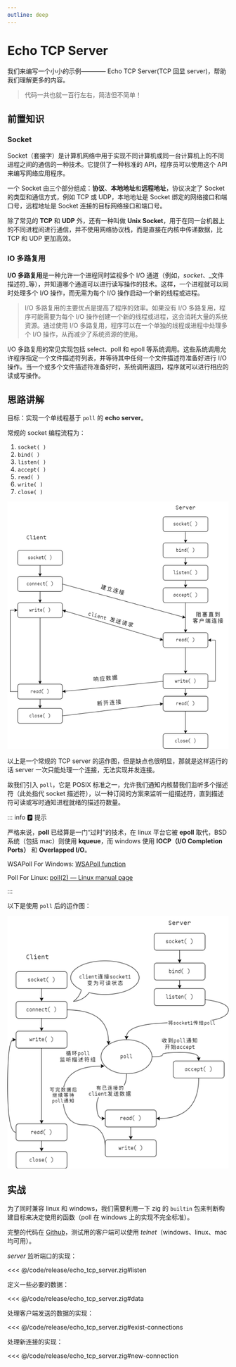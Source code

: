 ```yaml
---
outline: deep
---
```


# Echo TCP Server

我们来编写一个小小的示例———— Echo TCP Server(TCP 回显 server)，帮助我们理解更多的内容。

> 代码一共也就一百行左右，简洁但不简单！

## 前置知识

### Socket

Socket（套接字）是计算机网络中用于实现不同计算机或同一台计算机上的不同进程之间的通信的一种技术。它提供了一种标准的 API，程序员可以使用这个 API 来编写网络应用程序。

一个 Socket 由三个部分组成：**协议**、**本地地址**和**远程地址**，协议决定了 Socket 的类型和通信方式，例如 TCP 或 UDP，本地地址是 Socket 绑定的网络接口和端口号，远程地址是 Socket 连接的目标网络接口和端口号。

除了常见的 **TCP** 和 **UDP** 外，还有一种叫做 **Unix Socket**，用于在同一台机器上的不同进程间进行通信，并不使用网络协议栈，而是直接在内核中传递数据，比 TCP 和 UDP 更加高效。

### IO 多路复用

**I/O 多路复用**是一种允许一个进程同时监视多个 I/O 通道（例如，_socket_、_文件描述符_等），并知道哪个通道可以进行读写操作的技术。这样，一个进程就可以同时处理多个 I/O 操作，而无需为每个 I/O 操作启动一个新的线程或进程。

> I/O 多路复用的主要优点是提高了程序的效率。如果没有 I/O 多路复用，程序可能需要为每个 I/O 操作创建一个新的线程或进程，这会消耗大量的系统资源。通过使用 I/O 多路复用，程序可以在一个单独的线程或进程中处理多个 I/O 操作，从而减少了系统资源的使用。

I/O 多路复用的常见实现包括 select、poll 和 epoll 等系统调用。这些系统调用允许程序指定一个文件描述符列表，并等待其中任何一个文件描述符准备好进行 I/O 操作。当一个或多个文件描述符准备好时，系统调用返回，程序就可以进行相应的读或写操作。

## 思路讲解

目标：实现一个单线程基于 `poll` 的 **echo server**。

常规的 socket 编程流程为：

1. `socket( )`
2. `bind( )`
3. `listen( )`
4. `accept( )`
5. `read( )`
6. `write( )`
7. `close( )`

![tcp](../picture/echo_tcp_server/tcp.drawio.png)

以上是一个常规的 TCP server 的运作图，但是缺点也很明显，那就是这样运行的话 server 一次只能处理一个连接，无法实现并发连接。

故我们引入 `poll`，它是 POSIX 标准之一，允许我们通知内核替我们监听多个描述符（此处指代 socket 描述符），以一种订阅的方案来监听一组描述符，直到描述符可读或写时通知进程就绪的描述符数量。

::: info 🅿️ 提示

严格来说，**poll** 已经算是一门“过时”的技术，在 linux 平台它被 **epoll** 取代，BSD 系统（包括 mac）则使用 **kqueue**，而 windows 使用 **IOCP（I/O Completion Ports）** 和 **Overlapped I/O**。

WSAPoll For Windows: [WSAPoll function](https://learn.microsoft.com/en-us/windows/win32/api/winsock2/nf-winsock2-wsapoll)

Poll For Linux: [poll(2) — Linux manual page](https://man7.org/linux/man-pages/man2/poll.2.html)

:::

以下是使用 `poll` 后的运作图：

![tcp](../picture/echo_tcp_server/tcp_poll.drawio.png)

## 实战

为了同时兼容 linux 和 windows，我们需要利用一下 zig 的 `builtin` 包来判断构建目标来决定使用的函数（poll 在 windows 上的实现不完全标准）。

完整的代码在 [Github](https://github.com/zigcc/zig-course/tree/main/course/code/release/echo_tcp_server.zig)，测试用的客户端可以使用 _telnet_（windows、linux、mac 均可用）。

_server_ 监听端口的实现：

<<< @/code/release/echo_tcp_server.zig#listen

定义一些必要的数据：

<<< @/code/release/echo_tcp_server.zig#data

处理客户端发送的数据的实现：

<<< @/code/release/echo_tcp_server.zig#exist-connections

处理新连接的实现：

<<< @/code/release/echo_tcp_server.zig#new-connection
